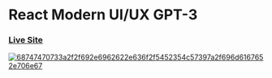 # React Modern UI/UX GPT-3

### [Live Site](https://react-modern-ui.netlify.app/)

<a href="https://ibb.co/vxk1pCP"><img src="https://i.ibb.co/d0DBFs2/68747470733a2f2f692e6962622e636f2f5452354c57397a2f696d6167652e706e67.png" alt="68747470733a2f2f692e6962622e636f2f5452354c57397a2f696d6167652e706e67" border="0"></a><br /><a target='_blank' href='https://imgbb.com/'></a><br />
